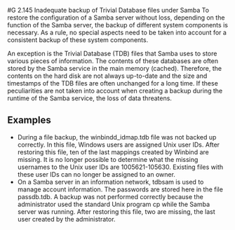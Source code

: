 #G 2.145 Inadequate backup of Trivial Database files under Samba
To restore the configuration of a Samba server without loss, depending on the function of the Samba server, the backup of different system components is necessary. As a rule, no special aspects need to be taken into account for a consistent backup of these system components.

An exception is the Trivial Database (TDB) files that Samba uses to store various pieces of information. The contents of these databases are often stored by the Samba service in the main memory (cached). Therefore, the contents on the hard disk are not always up-to-date and the size and timestamps of the TDB files are often unchanged for a long time. If these peculiarities are not taken into account when creating a backup during the runtime of the Samba service, the loss of data threatens.



## Examples 
* During a file backup, the winbindd_idmap.tdb file was not backed up correctly. In this file, Windows users are assigned Unix user IDs. After restoring this file, ten of the last mappings created by Winbind are missing. It is no longer possible to determine what the missing usernames to the Unix user IDs are 1005621-105630. Existing files with these user IDs can no longer be assigned to an owner.
* On a Samba server in an information network, tdbsam is used to manage account information. The passwords are stored here in the file passdb.tdb. A backup was not performed correctly because the administrator used the standard Unix program cp while the Samba server was running. After restoring this file, two are missing, the last user created by the administrator.




